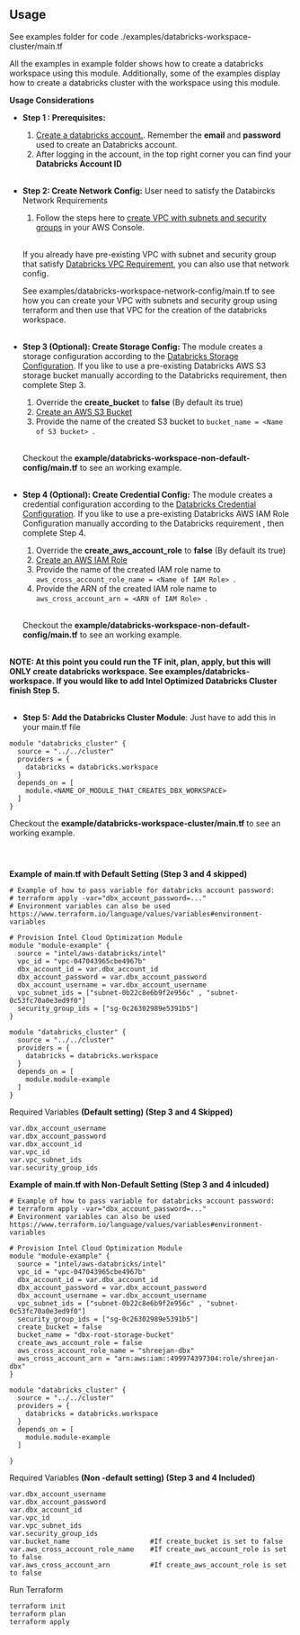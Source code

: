 ## Usage

See examples folder for code ./examples/databricks-workspace-cluster/main.tf

All the examples in example folder shows how to create a databricks workspace using this module. Additionally, some of the examples display how to create a databricks cluster with the workspace using this module.

**Usage Considerations**

<p>

* **Step 1 : Prerequisites:**

  1.  [Create a databricks account.](https://www.databricks.com/try-databricks?itm_data=Homepage-HeroCTA-Trial#account). Remember the **email** and **password** used to create an Databricks account.
  2.  After logging in the account, in the top right corner you can find your **Databricks Account ID**<br/><br/>
* **Step 2: Create Network Config:** User need to satisfy the Databircks Network Requirements

  1.  Follow the steps here to [create VPC with subnets and security groups](https://docs.databricks.com/administration-guide/cloud-configurations/aws/customer-managed-vpc.html#create-a-vpc) in your AWS Console.<br/><br/>

  If you already have pre-existing VPC with subnet and security group that satisfy [Databricks VPC Requirement](https://docs.databricks.com/administration-guide/cloud-configurations/aws/customer-managed-vpc.html#vpc-requirements-1), you can also use that network config. 
 
  See examples/databricks-workspace-network-config/main.tf to see how you can create your VPC with subnets and security group using terraform and then use that VPC for the creation of the databricks workspace.<br/><br/>

* **Step 3 (Optional): Create Storage Config:** The module creates a storage configuration according to the [Databricks Storage Configuration](https://docs.databricks.com/administration-guide/account-settings-e2/storage.html#define-a-storage-configuration-and-generate-a-bucket-policy). If you like to use a pre-existing Databricks AWS S3 storage bucket manually according to the Databricks requirement, then complete Step 3.

  1. Override the **create_bucket** to **false** (By default its true)
  2. [Create an AWS S3 Bucket](https://docs.databricks.com/administration-guide/cloud-configurations/aws/aws-storage.html)
  3. Provide the name of the created S3 bucket to ```bucket_name = <Name of S3 bucket> ```.<br/><br/>

  Checkout the **example/databricks-workspace-non-default-config/main.tf** to see an working example.<br/><br/>
* **Step 4 (Optional): Create Credential Config:** The module creates a credential configuration according to the [Databricks Credential Configuration](https://docs.databricks.com/administration-guide/account-settings-e2/credentials.html#manage-delegated-credential-configurations-using-the-account-console). If you like to use a pre-existing Databricks AWS IAM Role Configuration manually according to the Databricks requirement , then complete Step 4.

  1. Override the **create_aws_account_role** to **false** (By default its true)
  2. [Create an AWS IAM Role](https://docs.databricks.com/administration-guide/cloud-configurations/aws/iam-role.html#create-a-cross-account-role)
  3. Provide the name of the created IAM role name to ```aws_cross_account_role_name = <Name of IAM Role> ```.
  4. Provide the ARN of the created IAM role name to ```aws_cross_account_arn = <ARN of IAM Role> ```.<br/><br/>

  Checkout the **example/databricks-workspace-non-default-config/main.tf** to see an working example.<br/><br/>

**NOTE: At this point you could run the TF init, plan, apply, but this will ONLY create databricks workspace. See examples/databricks-workspace. If you would like to add Intel Optimized Databricks Cluster finish Step 5.**<br/><br/>
* **Step 5: Add the Databricks Cluster Module**: Just have to add this in your main.tf file
```hcl
module "databricks_cluster" {
  source = "../../cluster"
  providers = {
    databricks = databricks.workspace
  }
  depends_on = [
    module.<NAME_OF_MODULE_THAT_CREATES_DBX_WORKSPACE>
  ]
}
```
Checkout the **example/databricks-workspace-cluster/main.tf** to see an working example.<br/><br/>
# 
</p>

**Example of main.tf with Default Setting (Step 3 and 4 skipped)**

```hcl
# Example of how to pass variable for databricks account password:
# terraform apply -var="dbx_account_password=..."
# Environment variables can also be used https://www.terraform.io/language/values/variables#environment-variables

# Provision Intel Cloud Optimization Module
module "module-example" {
  source = "intel/aws-databricks/intel"
  vpc_id = "vpc-047043965cbe4967b"
  dbx_account_id = var.dbx_account_id
  dbx_account_password = var.dbx_account_password
  dbx_account_username = var.dbx_account_username
  vpc_subnet_ids = ["subnet-0b22c8e6b9f2e956c" , "subnet-0c53fc70a0e3ed9f0"]
  security_group_ids = ["sg-0c26302989e5391b5"]
}

module "databricks_cluster" {
  source = "../../cluster"
  providers = {
    databricks = databricks.workspace
  }
  depends_on = [
    module.module-example
  ]
}

```
Required Variables **(Default setting) (Step 3 and 4 Skipped)**
```hcl
var.dbx_account_username
var.dbx_account_password
var.dbx_account_id
var.vpc_id
var.vpc_subnet_ids
var.security_group_ids
```
**Example of main.tf with Non-Default Setting (Step 3 and 4 inlcuded)**

```hcl
# Example of how to pass variable for databricks account password:
# terraform apply -var="dbx_account_password=..."
# Environment variables can also be used https://www.terraform.io/language/values/variables#environment-variables

# Provision Intel Cloud Optimization Module
module "module-example" {
  source = "intel/aws-databricks/intel"
  vpc_id = "vpc-047043965cbe4967b"
  dbx_account_id = var.dbx_account_id
  dbx_account_password = var.dbx_account_password
  dbx_account_username = var.dbx_account_username
  vpc_subnet_ids = ["subnet-0b22c8e6b9f2e956c" , "subnet-0c53fc70a0e3ed9f0"]
  security_group_ids = ["sg-0c26302989e5391b5"]
  create_bucket = false
  bucket_name = "dbx-root-storage-bucket"
  create_aws_account_role = false
  aws_cross_account_role_name = "shreejan-dbx"
  aws_cross_account_arn = "arn:aws:iam::499974397304:role/shreejan-dbx"
}

module "databricks_cluster" {
  source = "../../cluster"
  providers = {
    databricks = databricks.workspace
  }
  depends_on = [
    module.module-example
  ]
  
}

```

Required Variables **(Non -default setting) (Step 3 and 4 Included)**
```hcl
var.dbx_account_username
var.dbx_account_password
var.dbx_account_id
var.vpc_id
var.vpc_subnet_ids
var.security_group_ids
var.bucket_name                    #If create_bucket is set to false
var.aws_cross_account_role_name    #If create_aws_account_role is set to false
var.aws_cross_account_arn          #If create_aws_account_role is set to false

```

Run Terraform

```hcl
terraform init  
terraform plan
terraform apply
```
